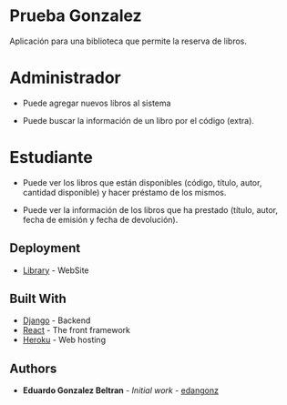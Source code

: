 # Prueba Gonzalez

Aplicación para una biblioteca que permite la reserva de libros.

# Administrador

- Puede agregar nuevos libros al sistema

- Puede buscar la información de un libro por el código (extra).

# Estudiante

- Puede ver los libros que están disponibles (código, título, autor, cantidad disponible) y
hacer préstamo de los mismos.

- Puede ver la información de los libros que ha prestado (título, autor, fecha de emisión y
fecha de devolución).

## Deployment

* [Library](https://datillibrary.herokuapp.com/) - WebSite

## Built With

* [Django](https://www.djangoproject.com/) - Backend
* [React](https://es.reactjs.org//) - The front framework
* [Heroku](https://www.heroku.com/) - Web hosting

## Authors

* **Eduardo Gonzalez Beltran** - *Initial work* - [edangonz](https://github.com/edangonz/)